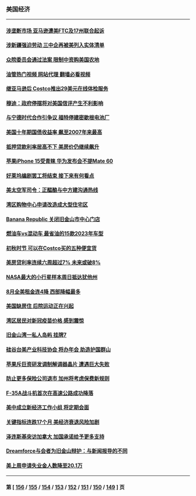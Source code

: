 ### 美国经济
---
#### [涉垄断市场 亚马逊遭美FTC及17州联合起诉](../../pages/ncid1078158/n14081797.md?09270845) 
#### [涉新疆强迫劳动 三中企再被美列入实体清单](../../pages/ncid1078158/n14081691.md?09270845) 
#### [众院委员会通过法案 限制中资购美国农地](../../pages/ncid1078158/n14081487.md?09270845) 
#### [油管热门视频 网站代理 翻墙必看视频](http://138.2.39.72:81/youtube.html?epic-marker?09270845)
#### [继亚马逊后 Costco推出29美元在线体检服务](../../pages/ncid1078158/n14081194.md?09270845) 
#### [穆迪：政府停摆将对美国信评产生不利影响](../../pages/ncid1078158/n14081283.md?09270845) 
#### [与宁德时代合作引争议 福特停建密歇根电池厂](../../pages/ncid1078158/n14081195.md?09270845) 
#### [美国十年期国债收益率 飙至2007年来最高](../../pages/ncid1078158/n14081080.md?09270845) 
#### [抵押贷款利率居高不下 美房价仍继续飙升](../../pages/ncid1078158/n14080998.md?09270845) 
#### [苹果iPhone 15受青睐 华为发布会不提Mate 60](../../pages/ncid1078158/n14081017.md?09270845) 
#### [好莱坞编剧罢工将结束 接下来有何看点](../../pages/ncid1078158/n14080979.md?09270845) 
#### [美太空军司令：正醖酿与中方建沟通热线](../../pages/ncid1078158/n14081009.md?09270845) 
#### [湾区购物中心申请改造成大型住宅区](../../pages/ncid1078158/n14080728.md?09270845) 
#### [Banana Republic 关闭旧金山市中心门店](../../pages/ncid1078158/n14080725.md?09270845) 
#### [燃油车vs混动车 最省油的15款2023年车型](../../pages/ncid1078158/n14070676.md?09270845) 
#### [初秋时节 可以在Costco买的五种便宜货](../../pages/ncid1078158/n14077381.md?09270845) 
#### [美房贷利率连续六周超过7% 未来或破8%](../../pages/ncid1078158/n14079960.md?09270845) 
#### [NASA最大的小行星样本周日抵达犹他州](../../pages/ncid1078158/n14079948.md?09270845) 
#### [8月全美租金连4降 西部降幅最多](../../pages/ncid1078158/n14079774.md?09270845) 
#### [美国缺房住 后院运动正在兴起](../../pages/ncid1078158/n14079734.md?09270845) 
#### [湾区居民对新冠疫苗价格 感到震惊](../../pages/ncid1078158/n14079753.md?09270845) 
#### [旧金山湾一私人岛屿 挂牌7](../../pages/ncid1078158/n14079746.md?09270845) 
#### [硅谷台美产业科技协会 将办年会 助造护国群山](../../pages/ncid1078158/n14079744.md?09270845) 
#### [苹果斥巨资研发调制解调器晶片 遭遇巨大失败](../../pages/ncid1078158/n14079709.md?09270845) 
#### [防止更多保险公司退市 加州将考虑保费新规则](../../pages/ncid1078158/n14079493.md?09270845) 
#### [F-35A战斗机首次在高速公路成功降落](../../pages/ncid1078158/n14079300.md?09270845) 
#### [美中成立新经济工作小组 将定期会面](../../pages/ncid1078158/n14079310.md?09270845) 
#### [关键指标连跌17个月 美经济衰退风险加剧](../../pages/ncid1078158/n14079163.md?09270845) 
#### [泽连斯基突访加拿大 加国承诺给予更多支持](../../pages/ncid1078158/n14079187.md?09270845) 
#### [Dreamforce与会者为旧金山辩护：与新闻报导的不同](../../pages/ncid1078158/n14079038.md?09270845) 
#### [美上周申请失业金人数降至20.1万](../../pages/ncid1078158/n14078727.md?09270845) 

---
#### 第 [ [156](./156.md?09270845) / [155](./155.md?09270845) / [154](./154.md?09270845) / [153](./153.md?09270845) / [152](./152.md?09270845) / [151](./151.md?09270845) / [150](./150.md?09270845) / [149](./149.md?09270845) ] 页
